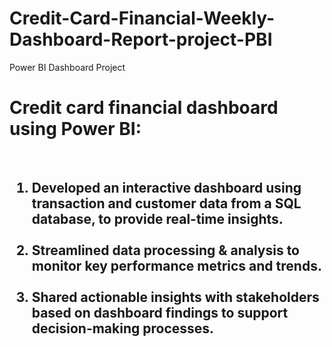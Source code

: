 # Credit-Card-Financial-Weekly-Dashboard-Report-project-PBI
Power BI Dashboard Project


 <h1>Credit card financial dashboard using Power BI:</h1><br>
 <h2>
<ol>
<li>Developed an interactive dashboard using 
transaction and customer data from a SQL database, 
to provide real-time insights. </li><br>
<li>Streamlined data processing & analysis to monitor 
key performance metrics and trends.</li><br>
<li>Shared actionable insights with stakeholders based 
on dashboard findings to support decision-making 
processes.</li>
</ol>
</h2>
